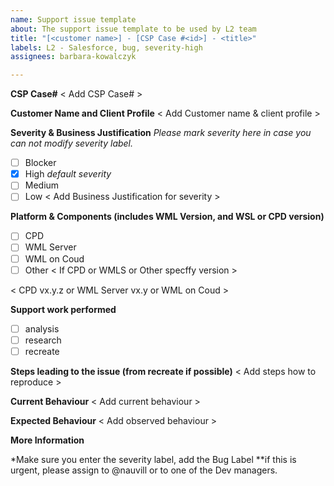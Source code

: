 ```yaml
---
name: Support issue template
about: The support issue template to be used by L2 team
title: "[<customer name>] - [CSP Case #<id>] - <title>"
labels: L2 - Salesforce, bug, severity-high
assignees: barbara-kowalczyk

---
```


**CSP Case#**
< Add CSP Case# >

**Customer Name and Client Profile**
< Add Customer name & client profile >

**Severity & Business Justification**
_Please mark severity here in case you can not modify severity label._
- [ ] Blocker
- [x] High _default severity_
- [ ] Medium
- [ ] Low
< Add Business Justification for severity >

**Platform & Components (includes WML Version,  and WSL or CPD version)**
- [ ] CPD
- [ ] WML Server
- [ ] WML on Coud
- [ ] Other
< If CPD or WMLS or Other specffy version >

< CPD vx.y.z or WML Server vx.y or WML on Coud >

**Support work performed**
- [ ] analysis
- [ ] research
- [ ] recreate 

**Steps leading to the issue (from recreate if possible)**
< Add steps how to reproduce >

**Current Behaviour**
< Add current behaviour >

**Expected Behaviour**
< Add observed behaviour >

**More Information**

*Make sure you enter the severity label, add the Bug Label
**if this is urgent, please assign to @nauvill or to one of the Dev managers.
